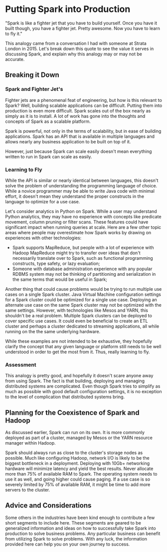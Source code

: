 # Putting Spark into Production
"Spark is like a fighter jet that you have to build yourself. Once you have it built though, you have a fighter jet. Pretty awesome. Now you have to learn to fly it."

This analogy came from a conversation I had with someone at Strata London in 2015. Let's break down this quote to see the value it serves in discussing Spark, and explain why this analogy may or may not be accurate.

## Breaking it Down
### Spark and Fighter Jet's
Fighter jets are a phenomenal feat of engineering, but how is this relevant to Spark? Well, building scalable applications can be difficult. Putting them into production is even more difficult. Spark scales out of the box nearly as simply as it is to install. A lot of work has gone into the thoughts and concepts of Spark as a scalable platform.

Spark is powerful, not only in the terms of scalability, but in ease of building applications. Spark has an API that is available in multiple languages and allows nearly any business application to be built on top of it.

However, just because Spark can scale easily doesn't mean everything written to run in Spark can scale as easily.

### Learning to Fly
While the API is similar or nearly identical between languages, this doesn't solve the problem of understanding the programming language of choice. While a novice programmer may be able to write Java code with minimal effort, it doesn't mean they understand the proper constructs in the language to optimize for a use case.

Let's consider analytics in Python on Spark. While a user may understand Python analytics, they may have no experience with concepts like predicate movement, column pruning or filter scans. These features could have significant impact when running queries at scale. Here are a few other topic areas where people may overestimate how Spark works by drawing on experiences with other technologies:
- Spark supports MapReduce, but people with a lot of experience with Hadoop MapReduce might try to transfer over ideas that don't necessarily translate over to Spark, such as functional programming constructs, type safety, or lazy evaluation;
- Someone with database administration experience with any popular RDBMS system may not be thinking of partitioning and serialization in the same terms that would be useful in Spark;

Another thing that could cause problems would be trying to run multiple use cases on a single Spark cluster. Java Virtual Machine configuration settings for a Spark cluster could be optimized for a single use case. Deploying an alternate use case on the same Spark cluster may not be optimized with the same settings. However, with technologies like Mesos and YARN, this shouldn't be a real problem. Multiple Spark clusters can be deployed to cover specific use cases. It could even be beneficial to create an ETL cluster and perhaps a cluster dedicated to streaming applications, all while running on the the same underlying hardware.

While these examples are not intended to be exhaustive, they hopefully clarify the concept that any given language or platform still needs to be well understood in order to get the most from it. Thus, really learning to fly.

### Assessment
This analogy is pretty good, and hopefully it doesn't scare anyone away from using Spark. The fact is that building, deploying and managing distributed systems are complicated. Even though Spark tries to simplify as much as possible with good default configuration settings, it is no exception to the level of complication that distributed systems bring.

## Planning for the Coexistence of Spark and Hadoop
As discussed earlier, Spark can run on its own. It is more commonly deployed as part of a cluster, managed by Mesos or the YARN resource manager within Hadoop.

Spark should always run as close to the cluster's storage nodes as possible. Much like configuring Hadoop, network I/O is likely to be the biggest bottleneck in a deployment. Deploying with 10Gb+ networking hardware will minimize latency and yield the best results. Never allocate more than 75% of available RAM to Spark. The operating system needs to use it as well, and going higher could cause paging. If a use case is so severely limited by 75% of available RAM, it might be time to add more servers to the cluster.

## Advice and Considerations
Some others in the industries have been kind enough to contribute a few short segments to include here. These segments are geared to be generalized information and ideas on how to successfully take Spark into production to solve business problems. Any particular business can benefit from utilizing Spark to solve problems. With any luck, the information provided here can help you on your own journey to success.
